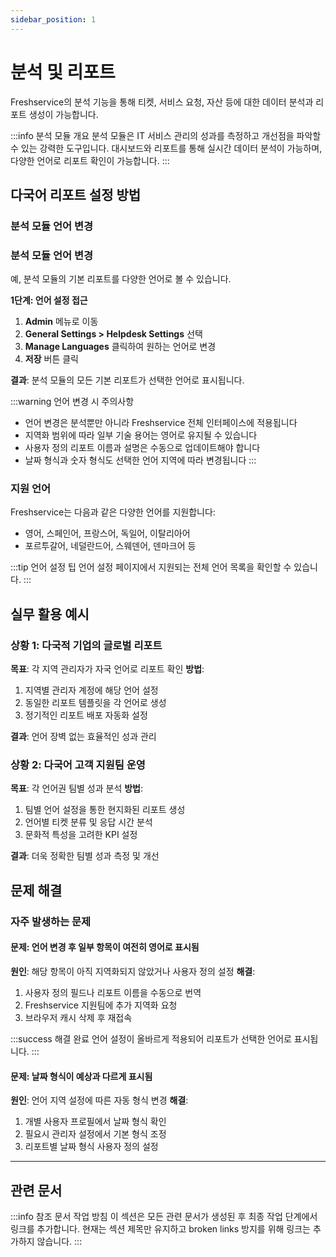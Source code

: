 ```yaml
---
sidebar_position: 1
---
```


# 분석 및 리포트

Freshservice의 분석 기능을 통해 티켓, 서비스 요청, 자산 등에 대한 데이터 분석과 리포트 생성이 가능합니다.

:::info 분석 모듈 개요
분석 모듈은 IT 서비스 관리의 성과를 측정하고 개선점을 파악할 수 있는 강력한 도구입니다. 
대시보드와 리포트를 통해 실시간 데이터 분석이 가능하며, 다양한 언어로 리포트 확인이 가능합니다.
:::

## 다국어 리포트 설정 방법

### 분석 모듈 언어 변경

### 분석 모듈 언어 변경

예, 분석 모듈의 기본 리포트를 다양한 언어로 볼 수 있습니다.

**1단계: 언어 설정 접근**
1. **Admin** 메뉴로 이동
2. **General Settings > Helpdesk Settings** 선택  
3. **Manage Languages** 클릭하여 원하는 언어로 변경
4. **저장** 버튼 클릭

**결과**: 분석 모듈의 모든 기본 리포트가 선택한 언어로 표시됩니다.

:::warning 언어 변경 시 주의사항
- 언어 변경은 분석뿐만 아니라 Freshservice 전체 인터페이스에 적용됩니다
- 지역화 범위에 따라 일부 기술 용어는 영어로 유지될 수 있습니다  
- 사용자 정의 리포트 이름과 설명은 수동으로 업데이트해야 합니다
- 날짜 형식과 숫자 형식도 선택한 언어 지역에 따라 변경됩니다
:::

### 지원 언어

Freshservice는 다음과 같은 다양한 언어를 지원합니다:
- 영어, 스페인어, 프랑스어, 독일어, 이탈리아어
- 포르투갈어, 네덜란드어, 스웨덴어, 덴마크어 등

:::tip 언어 설정 팁
언어 설정 페이지에서 지원되는 전체 언어 목록을 확인할 수 있습니다.
:::

## 실무 활용 예시

### 상황 1: 다국적 기업의 글로벌 리포트
**목표**: 각 지역 관리자가 자국 언어로 리포트 확인
**방법**:
1. 지역별 관리자 계정에 해당 언어 설정
2. 동일한 리포트 템플릿을 각 언어로 생성
3. 정기적인 리포트 배포 자동화 설정

**결과**: 언어 장벽 없는 효율적인 성과 관리

### 상황 2: 다국어 고객 지원팀 운영
**목표**: 각 언어권 팀별 성과 분석
**방법**:
1. 팀별 언어 설정을 통한 현지화된 리포트 생성
2. 언어별 티켓 분류 및 응답 시간 분석
3. 문화적 특성을 고려한 KPI 설정

**결과**: 더욱 정확한 팀별 성과 측정 및 개선

## 문제 해결

### 자주 발생하는 문제

#### 문제: 언어 변경 후 일부 항목이 여전히 영어로 표시됨
**원인**: 해당 항목이 아직 지역화되지 않았거나 사용자 정의 설정
**해결**: 
1. 사용자 정의 필드나 리포트 이름을 수동으로 번역
2. Freshservice 지원팀에 추가 지역화 요청
3. 브라우저 캐시 삭제 후 재접속

:::success 해결 완료
언어 설정이 올바르게 적용되어 리포트가 선택한 언어로 표시됩니다.
:::

#### 문제: 날짜 형식이 예상과 다르게 표시됨
**원인**: 언어 지역 설정에 따른 자동 형식 변경
**해결**:
1. 개별 사용자 프로필에서 날짜 형식 확인
2. 필요시 관리자 설정에서 기본 형식 조정
3. 리포트별 날짜 형식 사용자 정의 설정


---

## 관련 문서

:::info 참조 문서 작업 방침
이 섹션은 모든 관련 문서가 생성된 후 최종 작업 단계에서 링크를 추가합니다.
현재는 섹션 제목만 유지하고 broken links 방지를 위해 링크는 추가하지 않습니다.
:::

<!-- 최종 작업 시 아래 형태로 추가:
- [리포트 관리](./reports-management)
- [대시보드 설정](./dashboard-configuration)
- [데이터 분석](./data-analytics)
-->
